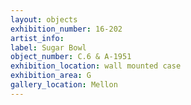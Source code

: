 ```yaml
---
layout: objects
exhibition_number: 16-202
artist_info: 
label: Sugar Bowl
object_number: C.6 & A-1951
exhibition_location: wall mounted case
exhibition_area: G
gallery_location: Mellon
---
```

